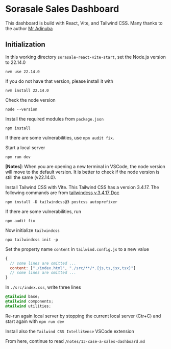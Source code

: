 # Sorasale Sales Dashboard

This dashboard is build with React, Vite, and Tailwind CSS. Many thanks to the 
author [Mr Adinuba](https://www.youtube.com/watch?v=ujp0mGuOBMs&ab_channel=MrAdinuba)

## Initialization

In this working directory `sorasale-react-vite-start`, set the Node.js version
to 22.14.0
```
nvm use 22.14.0
```

If you do not have that version, please install it with
```
nvm install 22.14.0 
```

Check the node version
```
node --version
```

Install the required modules from `package.json`
```
npm install
```
If there are some vulnerabilities, use `npm audit fix`. 

Start a local server
```
npm run dev
```

**[Notes]**: When you are opening a new terminal in VSCode, the node version
will move to the default version. It is better to check if the node version
is still the same (v22.14.0).

Install Tailwind CSS with Vite. This Tailwind CSS has a version 3.4.17. 
The following commands are from [tailwindcss v.3.4.17 Doc](https://v3.tailwindcss.com/docs/guides/vite)
```
npm install -D tailwindcss@3 postcss autoprefixer
```

If there are some vulnerabilities, run
```
npm audit fix
```

Now initialize `tailwindcss`
```
npx tailwindcss init -p
```

Set the property name `content` in `tailwind.config.js` to a new value
```js
{
  // some lines are omitted ...
  content: ["./index.html", "./src/**/*.{js,ts,jsx,tsx}"]
  // some lines are omitted ...
}
```


In `./src/index.css`, write three lines
```css
@tailwind base;
@tailwind components;
@tailwind utilities;
```

Re-run again local server by stopping the current local server (Ctr+C) and 
start again with `npm run dev`

Install also the `Tailwind CSS IntelliSense` VSCode extension



From here, continue to read `/notes/13-case-a-sales-dashboard.md`
